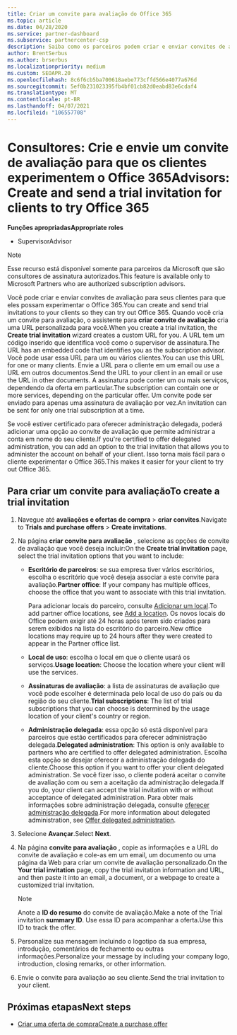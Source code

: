 ```yaml
---
title: Criar um convite para avaliação do Office 365
ms.topic: article
ms.date: 04/28/2020
ms.service: partner-dashboard
ms.subservice: partnercenter-csp
description: Saiba como os parceiros podem criar e enviar convites de avaliação para seus clientes para experimentar o Office 365. Os parceiros são um consultor autorizado de assinatura.
author: BrentSerbus
ms.author: brserbus
ms.localizationpriority: medium
ms.custom: SEOAPR.20
ms.openlocfilehash: 8c6f6cb5ba700618aebe773cffd566e4077a676d
ms.sourcegitcommit: 5ef0b231023395fb4bf01cb82d0eabd83e6cdaf4
ms.translationtype: MT
ms.contentlocale: pt-BR
ms.lasthandoff: 04/07/2021
ms.locfileid: "106557708"
---
```

# <a name="advisors-create-and-send-a-trial-invitation-for-clients-to-try-office-365"></a><span data-ttu-id="6f1e6-104">Consultores: Crie e envie um convite de avaliação para que os clientes experimentem o Office 365</span><span class="sxs-lookup"><span data-stu-id="6f1e6-104">Advisors: Create and send a trial invitation for clients to try Office 365</span></span>


<span data-ttu-id="6f1e6-105">**Funções apropriadas**</span><span class="sxs-lookup"><span data-stu-id="6f1e6-105">**Appropriate roles**</span></span>

- <span data-ttu-id="6f1e6-106">Supervisor</span><span class="sxs-lookup"><span data-stu-id="6f1e6-106">Advisor</span></span>

> [!NOTE]
> <span data-ttu-id="6f1e6-107">Esse recurso está disponível somente para parceiros da Microsoft que são consultores de assinatura autorizados.</span><span class="sxs-lookup"><span data-stu-id="6f1e6-107">This feature is available only to Microsoft Partners who are authorized subscription advisors.</span></span>

<span data-ttu-id="6f1e6-108">Você pode criar e enviar convites de avaliação para seus clientes para que eles possam experimentar o Office 365.</span><span class="sxs-lookup"><span data-stu-id="6f1e6-108">You can create and send trial invitations to your clients so they can try out Office 365.</span></span> <span data-ttu-id="6f1e6-109">Quando você cria um convite para avaliação, o assistente para **criar convite de avaliação** cria uma URL personalizada para você.</span><span class="sxs-lookup"><span data-stu-id="6f1e6-109">When you create a trial invitation, the **Create trial invitation** wizard creates a custom URL for you.</span></span> <span data-ttu-id="6f1e6-110">A URL tem um código inserido que identifica você como o supervisor de assinatura.</span><span class="sxs-lookup"><span data-stu-id="6f1e6-110">The URL has an embedded code that identifies you as the subscription advisor.</span></span> <span data-ttu-id="6f1e6-111">Você pode usar essa URL para um ou vários clientes.</span><span class="sxs-lookup"><span data-stu-id="6f1e6-111">You can use this URL for one or many clients.</span></span> <span data-ttu-id="6f1e6-112">Envie a URL para o cliente em um email ou use a URL em outros documentos.</span><span class="sxs-lookup"><span data-stu-id="6f1e6-112">Send the URL to your client in an email or use the URL in other documents.</span></span> <span data-ttu-id="6f1e6-113">A assinatura pode conter um ou mais serviços, dependendo da oferta em particular.</span><span class="sxs-lookup"><span data-stu-id="6f1e6-113">The subscription can contain one or more services, depending on the particular offer.</span></span> <span data-ttu-id="6f1e6-114">Um convite pode ser enviado para apenas uma assinatura de avaliação por vez.</span><span class="sxs-lookup"><span data-stu-id="6f1e6-114">An invitation can be sent for only one trial subscription at a time.</span></span>

<span data-ttu-id="6f1e6-115">Se você estiver certificado para oferecer administração delegada, poderá adicionar uma opção ao convite de avaliação que permite administrar a conta em nome do seu cliente.</span><span class="sxs-lookup"><span data-stu-id="6f1e6-115">If you're certified to offer delegated administration, you can add an option to the trial invitation that allows you to administer the account on behalf of your client.</span></span> <span data-ttu-id="6f1e6-116">Isso torna mais fácil para o cliente experimentar o Office 365.</span><span class="sxs-lookup"><span data-stu-id="6f1e6-116">This makes it easier for your client to try out Office 365.</span></span>

## <a name="to-create-a-trial-invitation"></a><span data-ttu-id="6f1e6-117">Para criar um convite para avaliação</span><span class="sxs-lookup"><span data-stu-id="6f1e6-117">To create a trial invitation</span></span>

1. <span data-ttu-id="6f1e6-118">Navegue até **avaliações e ofertas de compra**  >  **criar convites**.</span><span class="sxs-lookup"><span data-stu-id="6f1e6-118">Navigate to **Trials and purchase offers** > **Create invitations**.</span></span>

2. <span data-ttu-id="6f1e6-119">Na página **criar convite para avaliação** , selecione as opções de convite de avaliação que você deseja incluir:</span><span class="sxs-lookup"><span data-stu-id="6f1e6-119">On the **Create trial invitation** page, select the trial invitation options that you want to include:</span></span>

    - <span data-ttu-id="6f1e6-120">**Escritório de parceiros**: se sua empresa tiver vários escritórios, escolha o escritório que você deseja associar a este convite para avaliação.</span><span class="sxs-lookup"><span data-stu-id="6f1e6-120">**Partner office**: If your company has multiple offices, choose the office that you want to associate with this trial invitation.</span></span>

        <span data-ttu-id="6f1e6-121">Para adicionar locais do parceiro, consulte [Adicionar um local](manage-locations.md).</span><span class="sxs-lookup"><span data-stu-id="6f1e6-121">To add partner office locations, see [Add a location](manage-locations.md).</span></span> <span data-ttu-id="6f1e6-122">Os novos locais do Office podem exigir até 24 horas após terem sido criados para serem exibidos na lista do escritório do parceiro.</span><span class="sxs-lookup"><span data-stu-id="6f1e6-122">New office locations may require up to 24 hours after they were created to appear in the Partner office list.</span></span>

    - <span data-ttu-id="6f1e6-123">**Local de uso**: escolha o local em que o cliente usará os serviços.</span><span class="sxs-lookup"><span data-stu-id="6f1e6-123">**Usage location**: Choose the location where your client will use the services.</span></span>
    - <span data-ttu-id="6f1e6-124">**Assinaturas de avaliação**: a lista de assinaturas de avaliação que você pode escolher é determinada pelo local de uso do país ou da região do seu cliente.</span><span class="sxs-lookup"><span data-stu-id="6f1e6-124">**Trial subscriptions**: The list of trial subscriptions that you can choose is determined by the usage location of your client's country or region.</span></span>
    - <span data-ttu-id="6f1e6-125">**Administração delegada**: essa opção só está disponível para parceiros que estão certificados para oferecer administração delegada.</span><span class="sxs-lookup"><span data-stu-id="6f1e6-125">**Delegated administration**: This option is only available to partners who are certified to offer delegated administration.</span></span> <span data-ttu-id="6f1e6-126">Escolha esta opção se desejar oferecer a administração delegada do cliente.</span><span class="sxs-lookup"><span data-stu-id="6f1e6-126">Choose this option if you want to offer your client delegated administration.</span></span> <span data-ttu-id="6f1e6-127">Se você fizer isso, o cliente poderá aceitar o convite de avaliação com ou sem a aceitação da administração delegada.</span><span class="sxs-lookup"><span data-stu-id="6f1e6-127">If you do, your client can accept the trial invitation with or without acceptance of delegated administration.</span></span> <span data-ttu-id="6f1e6-128">Para obter mais informações sobre administração delegada, consulte [oferecer administração delegada](customers-revoke-admin-privileges.md).</span><span class="sxs-lookup"><span data-stu-id="6f1e6-128">For more information about delegated administration, see [Offer delegated administration](customers-revoke-admin-privileges.md).</span></span>

3. <span data-ttu-id="6f1e6-129">Selecione **Avançar**.</span><span class="sxs-lookup"><span data-stu-id="6f1e6-129">Select **Next**.</span></span>

4. <span data-ttu-id="6f1e6-130">Na página **convite para avaliação** , copie as informações e a URL do convite de avaliação e cole-as em um email, um documento ou uma página da Web para criar um convite de avaliação personalizado.</span><span class="sxs-lookup"><span data-stu-id="6f1e6-130">On the **Your trial invitation** page, copy the trial invitation information and URL, and then paste it into an email, a document, or a webpage to create a customized trial invitation.</span></span>

    > [!NOTE]
    > <span data-ttu-id="6f1e6-131">Anote a **ID do resumo** do convite de avaliação.</span><span class="sxs-lookup"><span data-stu-id="6f1e6-131">Make a note of the Trial invitation **summary ID**.</span></span> <span data-ttu-id="6f1e6-132">Use essa ID para acompanhar a oferta.</span><span class="sxs-lookup"><span data-stu-id="6f1e6-132">Use this ID to track the offer.</span></span>

5. <span data-ttu-id="6f1e6-133">Personalize sua mensagem incluindo o logotipo da sua empresa, introdução, comentários de fechamento ou outras informações.</span><span class="sxs-lookup"><span data-stu-id="6f1e6-133">Personalize your message by including your company logo, introduction, closing remarks, or other information.</span></span>

6. <span data-ttu-id="6f1e6-134">Envie o convite para avaliação ao seu cliente.</span><span class="sxs-lookup"><span data-stu-id="6f1e6-134">Send the trial invitation to your client.</span></span>

## <a name="next-steps"></a><span data-ttu-id="6f1e6-135">Próximas etapas</span><span class="sxs-lookup"><span data-stu-id="6f1e6-135">Next steps</span></span>

- [<span data-ttu-id="6f1e6-136">Criar uma oferta de compra</span><span class="sxs-lookup"><span data-stu-id="6f1e6-136">Create a purchase offer</span></span>](advisor-create-a-purchase-offer.md)
